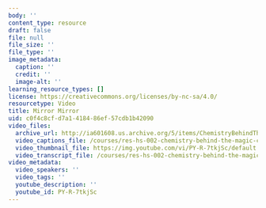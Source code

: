 ```yaml
---
body: ''
content_type: resource
draft: false
file: null
file_size: ''
file_type: ''
image_metadata:
  caption: ''
  credit: ''
  image-alt: ''
learning_resource_types: []
license: https://creativecommons.org/licenses/by-nc-sa/4.0/
resourcetype: Video
title: Mirror Mirror
uid: c0f4c8cf-d7a1-4184-86ef-57cdb1b42090
video_files:
  archive_url: http://ia601608.us.archive.org/5/items/ChemistryBehindTheMagic/MIRRORMIRROR_300k.mp4
  video_captions_file: /courses/res-hs-002-chemistry-behind-the-magic-chemical-demonstrations-for-the-classroom/PY-R-7tkjSc_captions.webvtt
  video_thumbnail_file: https://img.youtube.com/vi/PY-R-7tkjSc/default.jpg
  video_transcript_file: /courses/res-hs-002-chemistry-behind-the-magic-chemical-demonstrations-for-the-classroom/PY-R-7tkjSc_transcript.pdf
video_metadata:
  video_speakers: ''
  video_tags: ''
  youtube_description: ''
  youtube_id: PY-R-7tkjSc
---
```

